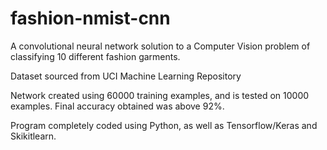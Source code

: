 # fashion-nmist-cnn
A convolutional neural network solution to a Computer Vision problem of classifying 10 different fashion garments.

Dataset sourced from UCI Machine Learning Repository

Network created using 60000 training examples, and is tested on 10000 examples. Final accuracy obtained was above 92%.

Program completely coded using Python, as well as Tensorflow/Keras and Skikitlearn.
